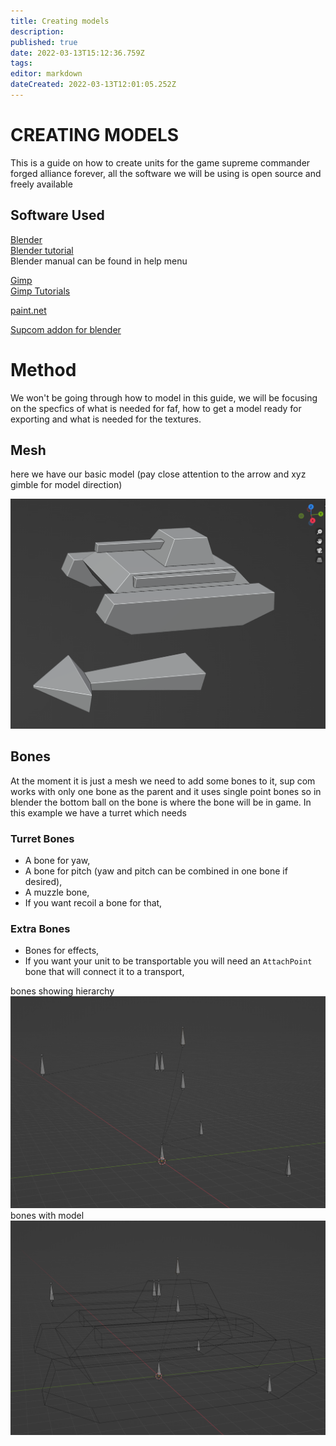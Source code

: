 ```yaml
---
title: Creating models
description: 
published: true
date: 2022-03-13T15:12:36.759Z
tags: 
editor: markdown
dateCreated: 2022-03-13T12:01:05.252Z
---
```


# CREATING MODELS 

This is a guide on how to create units for the game supreme commander forged alliance forever, all the software we will be using is open source and freely available  
  

## Software Used 

[Blender](https://www.blender.org)    
[Blender tutorial](https://www.blender.org/support/tutorials/)  
Blender manual can be found in help menu
  
[Gimp](https://www.gimp.org/)    
[Gimp Tutorials](https://www.gimp.org/tutorials/)  
  
[paint.net](https://www.getpaint.net/)  
  
[Supcom addon for blender](https://github.com/Exotic-Retard/SupCom_Import_Export_Blender/tree/Blender2.80)  
  

# Method 

We won't be going through how to model in this guide, we will be focusing on the specfics of what is needed for faf, how to get a model ready for exporting and what is needed for the textures.  

## Mesh 
here we have our basic model (pay close attention to the arrow and xyz gimble for model direction)

![tank001.png](/images/modding/creating-models/tank001.png)

## Bones 

At the moment it is just a mesh we need to add some bones to it, sup com works with only one bone as the parent and it uses single point bones so in blender the bottom ball on the bone is where the bone will be in game. In this example we have a turret which needs

### Turret Bones 

- A bone for yaw,
- A bone for pitch (yaw and pitch can be combined in one bone if desired),
- A muzzle bone,
- If you want recoil a bone for that,

### Extra Bones

- Bones for effects,
- If you want your unit to be transportable you will need an `AttachPoint` bone that will connect it to a transport,

bones showing hierarchy 
![tank002.png](/images/modding/creating-models/tank002.png)
bones with model
![tank003.png](/images/modding/creating-models/tank003.png)

